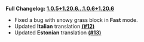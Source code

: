 **Full Changelog: [1.0.5+1.20.6...1.0.6+1.20.6](https://github.com/UltimatChamp/FabricBetterGrass/compare/1.0.5+1.20.6...1.0.6+1.20.6)**

- Fixed a bug with snowy grass block in **Fast** mode.
- Updated **Italian** translation [**(#12)**](https://github.com/UltimatChamp/FabricBetterGrass/pull/12)
- Updated **Estonian** translation [**(#13)**](https://github.com/UltimatChamp/FabricBetterGrass/pull/13)
